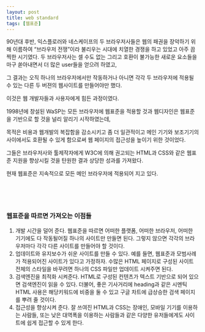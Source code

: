 ```yaml
---
layout: post
title: web standard
tags: [웹표준]
---
```


90년대 후반, 익스플로러와 네스케이프의 두 브라우저사들은 웹의 패권을 장악하기 위해 이름하여 “브라우저 전쟁”이라 불리우는 시대에 치열한 경쟁을 하고 있었고 아주 끔찍한 시기였다. 두 브라우저사는 셀 수도 없는 그리고 호환이 불가능한 새로운 요소들을 마구 쏟아내면서 더 많은 user들을 얻으려 하였고, 

그 결과는 오직 하나의 브라우저에서만 작동하거나 아니면 각각 두 브라우저에 적용될 수 있는 다른 두 버젼의 웹사이트를 만들어야만 했다. 

이것은 웹 개발자들과 사용자에게 힘든 과정이였다. 

1998년에 창설된 WaSP는 모든 브라우저에 웹표준을 적용할 것과 웹디자인은 웹표준을 기반으로 할 것을 널리 알리기 시작하였는데,

목적은 비용과 웹개발의 복잡함을 감소시키고 좀 더 일관적이고 메인 기기와 보조기기의 사이에서도 호환될 수 있게 함으로써 웹 페이지의 접근성을 높이기 위한 것이었다. 

그들은 브라우저사와 툴제작자에게 W3C에 의해 권고되는 HTML과 CSS와 같은 웹표준 지원을 향상시킬 것을 탄원한 결과 상당한 성과를 가져왔다. 

현재 웹표준은 지속적으로 모든 메인 브라우저에 적용되어 지고 있다. 

<br />
<br />
<br />

### 웹표준을 따르면 가져오는 이점들

1. 개발 시간을 덜어 준다. 웹표준을 따르면 어떠한 플랫폼, 어떠한 브라우저, 어떠한 기기에도 다 작동될어질 하나의 사이트만 만들면 된다. 그렇지 않으면 각각의 브라우저마다 각각 다른 사이트를 만들어야 할 것이다. 
2. 업데이트와 유지보수가 쉬운 사이트를 만들 수 있다. 예를 들면, 웹표준과 모범사례가 적용되어진 사이트가 있다고 가정하자. 수많은 HTML 페이지로 구성된 사이트 전체의 스타일을 바꾸려면 하나의 CSS 파일만 업데이트 시켜주면 된다. 
3. 검색엔진을 최적화 시켜준다. HTML로 구성된 컨텐츠가 텍스트 기반으로 되어 있으면 검색엔진이 읽을 수 있다. 더불어, 좋은 기사거리에 heading과 같은 시멘틱 HTML 사용은 해당키워드에 비중을 둘 수 있고 구글 차트에 급상승한 검색 페이지를 뿌려 줄 것이다. 
4. 접근성을 향상시켜 준다. 잘 쓰여진 HTML과 CSS는 장애인, 모바일 기기를 이용하는 사람들, 또는 낮은 대역폭을 이용하는 사람들과 같은 다양한 유저들에게도 사이트에 쉽게 접근할 수 있게 한다.




